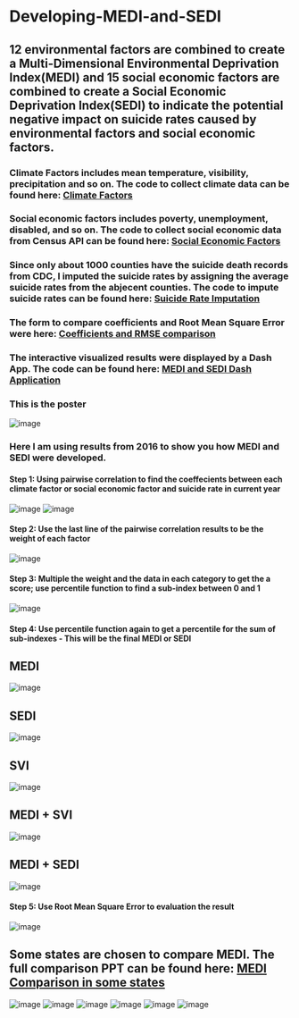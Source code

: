 # Developing-MEDI-and-SEDI
## 12 environmental factors are combined to create a Multi-Dimensional Environmental Deprivation Index(MEDI)  and 15 social economic factors are combined to create a Social Economic Deprivation Index(SEDI) to indicate the potential negative impact on suicide rates caused by environmental factors and social economic factors.
### Climate Factors includes mean temperature, visibility, precipitation and so on. The code to collect climate data can be found here:  [Climate Factors](https://github.com/Wenhuan2516/Climate-Data-Scraping)
### Social economic factors includes poverty, unemployment, disabled, and so on. The code to collect social economic data from Census API can be found here: [Social Economic Factors](https://github.com/Wenhuan2516/Census-API-data-collection)
### Since only about 1000 counties have the suicide death records from CDC, I imputed the suicide rates by assigning the average suicide rates from the abjecent counties. The code to impute suicide rates can be found here: [Suicide Rate Imputation](https://github.com/Wenhuan2516/SuicideRatesDataImputation)
### The form to compare coefficients and Root Mean Square Error were here: [Coefficients and RMSE comparison](https://docs.google.com/spreadsheets/d/1bYvy_ZorYkxhBcsd2F1QwCtBal5hvAIoIU-v7us_fYo/edit#gid=565528874)

### The interactive visualized results were displayed by a Dash App. The code can be found here: [MEDI and SEDI Dash Application](https://github.com/Wenhuan2516/MEDI-and-SEDI-Dash-Application)
### This is the poster
<img src="https://github.com/Wenhuan2516/Developing-MEDI-and-SEDI/blob/main/poster-full.png" alt="image" title="medi">

### Here I am using results from 2016 to show you how MEDI and SEDI were developed.

#### Step 1: Using pairwise correlation to find the coeffecients between each climate factor or social economic factor and suicide rate in current year
<img src="https://github.com/Wenhuan2516/Developing-MEDI-and-SEDI/blob/main/pairwise.png" alt="image" title="medi">
<img src="https://github.com/Wenhuan2516/Developing-MEDI-and-SEDI/blob/main/pairwise-2.png" alt="image" title="medi">

#### Step 2: Use the last line of the pairwise correlation results to be the weight of each factor 
<img src="https://github.com/Wenhuan2516/Developing-MEDI-and-SEDI/blob/main/weight.png" alt="image" title="medi">

#### Step 3: Multiple the weight and the data in each category to get the a score; use percentile function to find a sub-index between 0 and 1
<img src="https://github.com/Wenhuan2516/Developing-MEDI-and-SEDI/blob/main/percentile.png" alt="image" title="medi">

#### Step 4: Use percentile function again to get a percentile for the sum of sub-indexes - This will be the final MEDI or SEDI
## MEDI
<img src="https://github.com/Wenhuan2516/Developing-MEDI-and-SEDI/blob/main/MEDI-2016.png" alt="image" title="medi">

## SEDI
<img src="https://github.com/Wenhuan2516/Developing-MEDI-and-SEDI/blob/main/SEDI-2016.png" alt="image" title="medi">

## SVI
<img src="https://github.com/Wenhuan2516/Developing-MEDI-and-SEDI/blob/main/SVI-2016.png" alt="image" title="medi">

## MEDI + SVI
<img src="https://github.com/Wenhuan2516/Developing-MEDI-and-SEDI/blob/main/updated-index.png" alt="image" title="medi">

## MEDI + SEDI
<img src="https://github.com/Wenhuan2516/Developing-MEDI-and-SEDI/blob/main/medi+sedi-2016.png" alt="image" title="medi">

#### Step 5: Use Root Mean Square Error to evaluation the result
<img src="https://github.com/Wenhuan2516/Developing-MEDI-and-SEDI/blob/main/evaluation.png" alt="image" title="medi">

## Some states are chosen to compare MEDI. The full comparison PPT can be found here: [MEDI Comparison in some states](https://docs.google.com/presentation/d/1fLIHfY_L9HCYICEGvxbB-1jxjH0KwQO_KRyAm56dc6w/edit?usp=sharing)

<img src="https://github.com/Wenhuan2516/Developing-MEDI-and-SEDI/blob/main/colorado.png" alt="image" title="medi">
<img src="https://github.com/Wenhuan2516/Developing-MEDI-and-SEDI/blob/main/comparison1.png" alt="image" title="medi">
<img src="https://github.com/Wenhuan2516/Developing-MEDI-and-SEDI/blob/main/comparison2.png" alt="image" title="medi">
<img src="https://github.com/Wenhuan2516/Developing-MEDI-and-SEDI/blob/main/comparison3.png" alt="image" title="medi">
<img src="https://github.com/Wenhuan2516/Developing-MEDI-and-SEDI/blob/main/comparison4.png" alt="image" title="medi">
<img src="https://github.com/Wenhuan2516/Developing-MEDI-and-SEDI/blob/main/comparison5.png" alt="image" title="medi">
